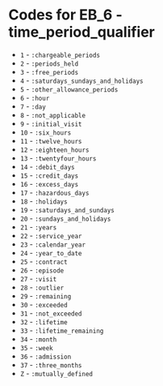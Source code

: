 # Codes for EB_6 - time_period_qualifier
* `1` - `:chargeable_periods`
* `2` - `:periods_held`
* `3` - `:free_periods`
* `4` - `:saturdays_sundays_and_holidays`
* `5` - `:other_allowance_periods`
* `6` - `:hour`
* `7` - `:day`
* `8` - `:not_applicable`
* `9` - `:initial_visit`
* `10` - `:six_hours`
* `11` - `:twelve_hours`
* `12` - `:eighteen_hours`
* `13` - `:twentyfour_hours`
* `14` - `:debit_days`
* `15` - `:credit_days`
* `16` - `:excess_days`
* `17` - `:hazardous_days`
* `18` - `:holidays`
* `19` - `:saturdays_and_sundays`
* `20` - `:sundays_and_holidays`
* `21` - `:years`
* `22` - `:service_year`
* `23` - `:calendar_year`
* `24` - `:year_to_date`
* `25` - `:contract`
* `26` - `:episode`
* `27` - `:visit`
* `28` - `:outlier`
* `29` - `:remaining`
* `30` - `:exceeded`
* `31` - `:not_exceeded`
* `32` - `:lifetime`
* `33` - `:lifetime_remaining`
* `34` - `:month`
* `35` - `:week`
* `36` - `:admission`
* `37` - `:three_months`
* `Z` - `:mutually_defined`
